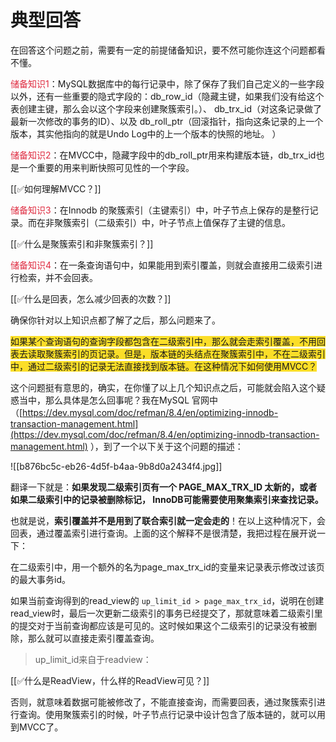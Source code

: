 # 典型回答


在回答这个问题之前，需要有一定的前提储备知识，要不然可能你连这个问题都看不懂。



<font style="color:#DF2A3F;">储备知识1</font>：MySQL数据库中的每行记录中，除了保存了我们自己定义的一些字段以外，还有一些重要的隐式字段的：db_row_id（隐藏主键，如果我们没有给这个表创建主键，那么会以这个字段来创建聚簇索引。）、 db_trx_id（对这条记录做了最新一次修改的事务的ID）、以及 db_roll_ptr（回滚指针，指向这条记录的上一个版本，其实他指向的就是Undo Log中的上一个版本的快照的地址。 ）



<font style="color:#DF2A3F;">储备知识2</font>：在MVCC中，隐藏字段中的db_roll_ptr用来构建版本链，db_trx_id也是一个重要的用来判断快照可见性的一个字段。



[[✅如何理解MVCC？]]



<font style="color:#DF2A3F;">储备知识3</font>：在Innodb 的聚簇索引（主键索引）中，叶子节点上保存的是整行记录。而在非聚簇索引（二级索引）中，叶子节点上值保存了主键的信息。



[[✅什么是聚簇索引和非聚簇索引？]]



<font style="color:#DF2A3F;">储备知识4</font>：在一条查询语句中，如果能用到索引覆盖，则就会直接用二级索引进行检索，并不会回表。



[[✅什么是回表，怎么减少回表的次数？]]





确保你针对以上知识点都了解了之后，那么问题来了。



<font style="background-color:#FBDE28;">如果某个查询语句的查询字段都包含在二级索引中，那么就会走索引覆盖，不用回表去读取聚簇索引的页记录。但是，版本链的头结点在聚簇索引中，不在二级索引中，通过二级索引的记录无法直接找到版本链。在这种情况下如何使用MVCC？</font>

<font style="background-color:#FBDE28;"></font>

这个问题挺有意思的，确实，在你懂了以上几个知识点之后，可能就会陷入这个疑惑当中，那么具体是怎么回事呢？我在MySQL 官网中（[https://dev.mysql.com/doc/refman/8.4/en/optimizing-innodb-transaction-management.html](https://dev.mysql.com/doc/refman/8.4/en/optimizing-innodb-transaction-management.html) ），到了一个以下关于这个问题的描述：



![[b876bc5c-eb26-4d5f-b4aa-9b8d0a2434f4.jpg]]



翻译一下就是：**如果发现二级索引页有一个 PAGE_MAX_TRX_ID 太新的，或者如果二级索引中的记录被删除标记， InnoDB可能需要使用聚集索引来查找记录。**



也就是说，**索引覆盖并不是用到了联合索引就一定会走的**！在以上这种情况下，会回表，通过覆盖索引进行查询。上面的这个解释不是很清楚，我把过程在展开说一下：



在二级索引中，用一个额外的名为page_max_trx_id的变量来记录表示修改过该页的最大事务id。



如果当前查询得到的read_view的 `up_limit_id > page_max_trx_id`，说明在创建read_view时，最后一次更新二级索引的事务已经提交了，那就意味着二级索引里的提交对于当前查询都应该是可见的。这时候如果这个二级索引的记录没有被删除，那么就可以直接走索引覆盖查询。



> up_limit_id来自于readview：
>

[[✅什么是ReadView，什么样的ReadView可见？]]



否则，就意味着数据可能被修改了，不能直接查询，而需要回表，通过聚簇索引进行查询。使用聚簇索引的时候，叶子节点行记录中设计包含了版本链的，就可以用到MVCC了。

